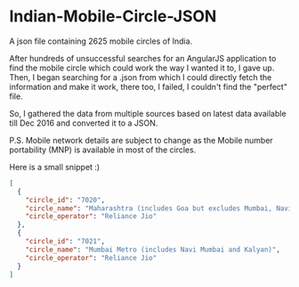 # Indian-Mobile-Circle-JSON
A json file containing 2625 mobile circles of India.

After hundreds of unsuccessful searches for an AngularJS application to find the mobile circle which could work the way I wanted it to, I gave up. Then, I began searching for a .json from which I could directly fetch the information and make it work, there too, I failed, I couldn't find the "perfect" file.

So, I gathered the data from multiple sources based on latest data available till Dec 2016 and converted it to a JSON.

P.S. Mobile network details are subject to change as the Mobile number portability (MNP) is available in most of the circles.

Here is a small snippet :)

```json
[
  {
    "circle_id": "7020",
    "circle_name": "Maharashtra (includes Goa but excludes Mumbai, Navi Mumbai and Kalyan)",
    "circle_operator": "Reliance Jio"
  },
  {
    "circle_id": "7021",
    "circle_name": "Mumbai Metro (includes Navi Mumbai and Kalyan)",
    "circle_operator": "Reliance Jio"
  }
]
